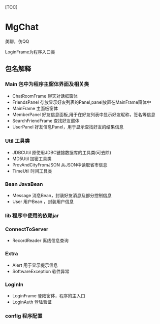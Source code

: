 [TOC]

# MgChat
美聊，仿QQ

LoginFrame为程序入口类

## 包名解释
### Main 包中为程序主窗体界面及相关类
- ChatRoomFrame 聊天对话框窗体
- FriendsPanel 存放显示好友列表的Panel,panel放置在MainFrame窗体中
- MainFrame 主面板窗体
- MemberPanel 好友信息面板,用于在好友列表中显示好友昵称，签名等信息
- SearchFriendFrame 查找好友窗体
- UserPanel 好友信息Panel，用于显示查找好友的结果信息
### Util 工具类
- JDBCUtil 原使用JDBC链接数据库的工具类(可去除)
- MD5Util 加密工具类
- ProvAndCityFromJSON 从JSON中读取省市信息
- TimeUtil 时间工具类
### Bean JavaBean
- Message 消息Bean，封装好友消息及部分控制信息
- User 用户Bean ，封装用户信息
### lib 程序中使用的依赖jar
### ConnectToServer
- RecordReader 离线信息查询
### Extra
- Alert 用于显示提示信息
- SoftwareException 软件异常
### LoginIn
- LoginFrame 登陆窗体，程序的主入口
- LoginAuth 登陆验证
### config 程序配置
